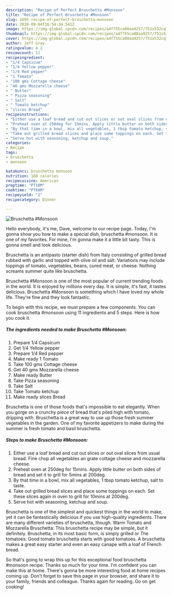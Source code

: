 ```yaml
---
description: "Recipe of Perfect Bruschetta #Monsoon"
title: "Recipe of Perfect Bruschetta #Monsoon"
slug: 1695-recipe-of-perfect-bruschetta-monsoon
date: 2020-09-04T16:54:34.541Z
image: https://img-global.cpcdn.com/recipes/a4f755ca08aa9257/751x532cq70/bruschetta-monsoon-recipe-main-photo.jpg
thumbnail: https://img-global.cpcdn.com/recipes/a4f755ca08aa9257/751x532cq70/bruschetta-monsoon-recipe-main-photo.jpg
cover: https://img-global.cpcdn.com/recipes/a4f755ca08aa9257/751x532cq70/bruschetta-monsoon-recipe-main-photo.jpg
author: Jeff Gray
ratingvalue: 4.2
reviewcount: 11
recipeingredient:
- "1/4 Capsicum"
- "1/4 Yellow pepper"
- "1/4 Red pepper"
- "1 Tomato"
- "100 gms Cottage cheese"
- "40 gms Mozzarella cheese"
- " Butter"
- " Pizza seasoning"
- " Salt"
- " Tomato ketchup"
- "slices Bread"
recipeinstructions:
- "Either use a loaf bread and cut out slices or out oval slices from usual bread. Fine chop all vegetables an grate cottage cheese and mozzarella cheese."
- "Preheat oven at 250deg for 15mins. Apply little butter on both sides of bread and set it to grill for 5mins at 200deg."
- "By that time in a bowl, mix all vegetables, 1 tbsp tomato ketchup, salt to taste."
- "Take out grilled bread slices and place some toppings on each. Set these slices again in oven to grill for 10mins at 200deg."
- "Serve hot with seasoning, ketchup and soup."
categories:
- Recipe
tags:
- bruschetta
- monsoon

katakunci: bruschetta monsoon 
nutrition: 160 calories
recipecuisine: American
preptime: "PT10M"
cooktime: "PT60M"
recipeyield: "2"
recipecategory: Dinner

---
```



![Bruschetta #Monsoon](https://img-global.cpcdn.com/recipes/a4f755ca08aa9257/751x532cq70/bruschetta-monsoon-recipe-main-photo.jpg)

Hello everybody, it's me, Dave, welcome to our recipe page. Today, I'm gonna show you how to make a special dish, bruschetta #monsoon. It is one of my favorites. For mine, I'm gonna make it a little bit tasty. This is gonna smell and look delicious.

Bruschetta is an antipasto (starter dish) from Italy consisting of grilled bread rubbed with garlic and topped with olive oil and salt. Variations may include toppings of tomato, vegetables, beans, cured meat, or cheese. Nothing screams summer quite like bruschetta.

Bruschetta #Monsoon is one of the most popular of current trending foods in the world. It is enjoyed by millions every day. It is simple, it's fast, it tastes delicious. Bruschetta #Monsoon is something which I have loved my whole life. They're fine and they look fantastic.


To begin with this recipe, we must prepare a few components. You can cook bruschetta #monsoon using 11 ingredients and 5 steps. Here is how you cook it.

<!--inarticleads1-->

##### The ingredients needed to make Bruschetta #Monsoon:

1. Prepare 1/4 Capsicum
1. Get 1/4 Yellow pepper
1. Prepare 1/4 Red pepper
1. Make ready 1 Tomato
1. Take 100 gms Cottage cheese
1. Get 40 gms Mozzarella cheese
1. Make ready  Butter
1. Take  Pizza seasoning
1. Take  Salt
1. Take  Tomato ketchup
1. Make ready slices Bread


Bruschetta is one of those foods that&#39;s impossible to eat elegantly. When you gorge on a crunchy piece of bread that&#39;s piled high with tomato, dripping with. Bruschetta is a great way to use up those fresh summer vegetables in the garden. One of my favorite appetizers to make during the summer is fresh tomato and basil bruschetta. 

<!--inarticleads2-->

##### Steps to make Bruschetta #Monsoon:

1. Either use a loaf bread and cut out slices or out oval slices from usual bread. Fine chop all vegetables an grate cottage cheese and mozzarella cheese.
1. Preheat oven at 250deg for 15mins. Apply little butter on both sides of bread and set it to grill for 5mins at 200deg.
1. By that time in a bowl, mix all vegetables, 1 tbsp tomato ketchup, salt to taste.
1. Take out grilled bread slices and place some toppings on each. Set these slices again in oven to grill for 10mins at 200deg.
1. Serve hot with seasoning, ketchup and soup.


Bruschetta is one of the simplest and quickest things in the world to make, yet it can be fantastically delicious if you use high-quality ingredients. There are many different varieties of bruschetta, though. Warm Tomato and Mozzarella Bruschetta: This bruschetta recipe may be simple, but it definitely. Bruschetta, in its most basic form, is simply grilled or The tomatoes: Good tomato bruschetta starts with good tomatoes. A bruschetta makes a great easy starter and even an easy canape with a loaf of French bread. 

So that's going to wrap this up for this exceptional food bruschetta #monsoon recipe. Thanks so much for your time. I'm confident you can make this at home. There's gonna be more interesting food at home recipes coming up. Don't forget to save this page in your browser, and share it to your family, friends and colleague. Thanks again for reading. Go on get cooking!
